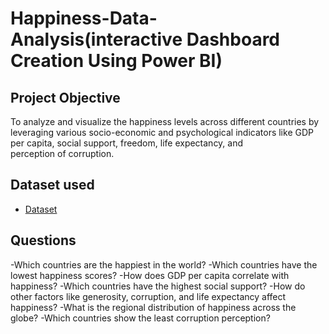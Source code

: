 # Happiness-Data-Analysis(interactive Dashboard Creation Using Power BI)
## Project Objective 
To analyze and visualize the happiness levels across different countries by leveraging various socio-economic and psychological indicators like GDP per capita, social support, freedom, life expectancy, and perception of corruption.
## Dataset used
- <a href="https://github.com/Sakshisolanki22/Data-Analysis-Dashboard/blob/main/Happiness%20Score%20Data.csv">Dataset</a>
## Questions 
-Which countries are the happiest in the world?
-Which countries have the lowest happiness scores?
-How does GDP per capita correlate with happiness?
-Which countries have the highest social support?
-How do other factors like generosity, corruption, and life expectancy affect happiness?
-What is the regional distribution of happiness across the globe?
-Which countries show the least corruption perception?

